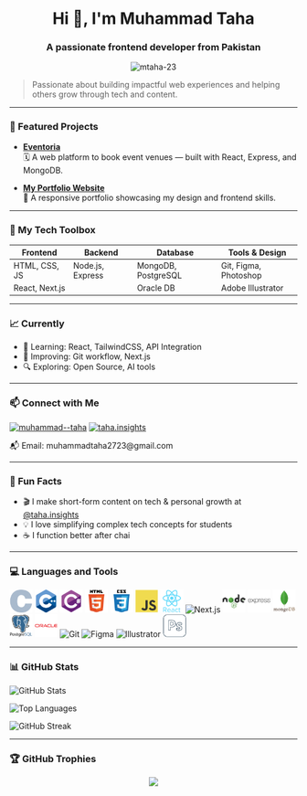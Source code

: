 <h1 align="center">Hi 👋, I'm Muhammad Taha</h1>
<h3 align="center">A passionate frontend developer from Pakistan</h3>

<p align="center">
  <img src="https://komarev.com/ghpvc/?username=mtaha-23&label=Profile%20views&color=0e75b6&style=flat" alt="mtaha-23" />
</p>

> Passionate about building impactful web experiences and helping others grow through tech and content.

---

### 🚀 Featured Projects

- [**Eventoria**](https://github.com/mtaha-23/Eventoria)  
  🗓️ A web platform to book event venues — built with React, Express, and MongoDB.

- [**My Portfolio Website**](https://mtaha-23.github.io/Portfolio/)  
  💼 A responsive portfolio showcasing my design and frontend skills.

---

### 🧰 My Tech Toolbox

| Frontend         | Backend           | Database         | Tools & Design     |
|------------------|-------------------|------------------|--------------------|
| HTML, CSS, JS    | Node.js, Express  | MongoDB, PostgreSQL | Git, Figma, Photoshop |
| React, Next.js   |                   | Oracle DB        | Adobe Illustrator  |

---

### 📈 Currently

- 🌱 Learning: React, TailwindCSS, API Integration  
- 🔧 Improving: Git workflow, Next.js  
- 🔍 Exploring: Open Source, AI tools  

---

### 📫 Connect with Me

<p align="left">
<a href="https://linkedin.com/in/muhammad--taha" target="blank"><img align="center" src="https://raw.githubusercontent.com/rahuldkjain/github-profile-readme-generator/master/src/images/icons/Social/linked-in-alt.svg" alt="muhammad--taha" height="30" width="40" /></a>
<a href="https://instagram.com/taha.insights" target="blank"><img align="center" src="https://raw.githubusercontent.com/rahuldkjain/github-profile-readme-generator/master/src/images/icons/Social/instagram.svg" alt="taha.insights" height="30" width="40" /></a>
</p>
  📬 Email: muhammadtaha2723@gmail.com
</p>

---
### 🧠 Fun Facts

- 🎬 I make short-form content on tech & personal growth at [@taha.insights](https://instagram.com/taha.insights)  
- 💡 I love simplifying complex tech concepts for students  
- ☕ I function better after chai  

---

### 💻 Languages and Tools

<p align="left">
  <img src="https://raw.githubusercontent.com/devicons/devicon/master/icons/c/c-original.svg" alt="C" width="40" height="40"/> 
  <img src="https://raw.githubusercontent.com/devicons/devicon/master/icons/cplusplus/cplusplus-original.svg" alt="C++" width="40" height="40"/> 
  <img src="https://raw.githubusercontent.com/devicons/devicon/master/icons/csharp/csharp-original.svg" alt="C#" width="40" height="40"/>
  <img src="https://raw.githubusercontent.com/devicons/devicon/master/icons/html5/html5-original-wordmark.svg" alt="HTML" width="40" height="40"/> 
  <img src="https://raw.githubusercontent.com/devicons/devicon/master/icons/css3/css3-original-wordmark.svg" alt="CSS" width="40" height="40"/>
  <img src="https://raw.githubusercontent.com/devicons/devicon/master/icons/javascript/javascript-original.svg" alt="JS" width="40" height="40"/>
  <img src="https://raw.githubusercontent.com/devicons/devicon/master/icons/react/react-original-wordmark.svg" alt="React" width="40" height="40"/>
  <img src="https://cdn.worldvectorlogo.com/logos/nextjs-2.svg" alt="Next.js" width="40" height="40"/>
  <img src="https://raw.githubusercontent.com/devicons/devicon/master/icons/nodejs/nodejs-original-wordmark.svg" alt="Node.js" width="40" height="40"/>
  <img src="https://raw.githubusercontent.com/devicons/devicon/master/icons/express/express-original-wordmark.svg" alt="Express" width="40" height="40"/>
  <img src="https://raw.githubusercontent.com/devicons/devicon/master/icons/mongodb/mongodb-original-wordmark.svg" alt="MongoDB" width="40" height="40"/>
  <img src="https://raw.githubusercontent.com/devicons/devicon/master/icons/postgresql/postgresql-original-wordmark.svg" alt="PostgreSQL" width="40" height="40"/>
  <img src="https://raw.githubusercontent.com/devicons/devicon/master/icons/oracle/oracle-original.svg" alt="Oracle" width="40" height="40"/>
  <img src="https://www.vectorlogo.zone/logos/git-scm/git-scm-icon.svg" alt="Git" width="40" height="40"/> 
  <img src="https://www.vectorlogo.zone/logos/figma/figma-icon.svg" alt="Figma" width="40" height="40"/>
  <img src="https://www.vectorlogo.zone/logos/adobe_illustrator/adobe_illustrator-icon.svg" alt="Illustrator" width="40" height="40"/>
  <img src="https://raw.githubusercontent.com/devicons/devicon/master/icons/photoshop/photoshop-line.svg" alt="Photoshop" width="40" height="40"/>
</p>

---

### 📊 GitHub Stats

<p align="left">
  <img src="https://github-readme-stats.vercel.app/api?username=mtaha-23&show_icons=true&theme=default" alt="GitHub Stats" />
</p>
<p align="left">
  <img src="https://github-readme-stats.vercel.app/api/top-langs?username=mtaha-23&show_icons=true&locale=en&layout=compact" alt="Top Languages" />
</p>
<p align="left">
  <img src="https://github-readme-streak-stats.herokuapp.com/?user=mtaha-23" alt="GitHub Streak" />
</p>

---

### 🏆 GitHub Trophies

<p align="center">
  <img src="https://github-profile-trophy.vercel.app/?username=mtaha-23&theme=darkhub&margin-w=15" />
</p>
